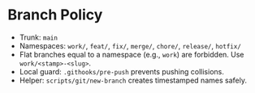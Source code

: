 # Branch Policy

- Trunk: `main`
- Namespaces: `work/`, `feat/`, `fix/`, `merge/`, `chore/`, `release/`,
  `hotfix/`
- Flat branches equal to a namespace (e.g., `work`) are forbidden. Use
  `work/<stamp>-<slug>`.
- Local guard: `.githooks/pre-push` prevents pushing collisions.
- Helper: `scripts/git/new-branch` creates timestamped names safely.
